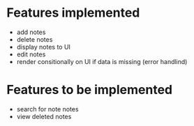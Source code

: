 # Features implemented

- add notes
- delete notes
- display notes to UI
- edit notes
- render consitionally on UI if data is missing (error handlind)

# Features to be implemented

- search for note notes
- view deleted notes
